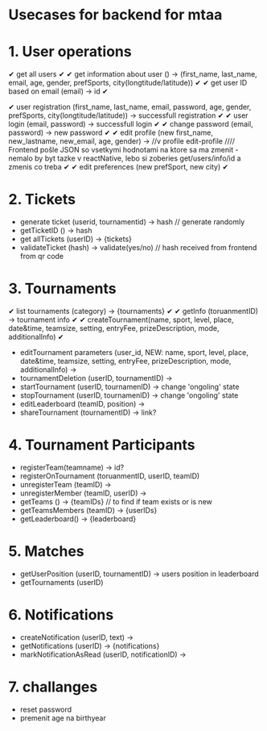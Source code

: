 # Usecases for backend for mtaa

# 1. User operations
✔ get all users ✔
✔ get information about user () -> (first_name, last_name, email, age, gender, prefSports, city(longtitude/latitude)) ✔
✔ get user ID based on email (email) -> id ✔

✔ user registration (first_name, last_name, email, password, age, gender, prefSports, city(longtitude/latitude)) -> successfull registration ✔
✔ user login (email, password) -> successfull login ✔
✔ change password (email, password) -> new password ✔
✔ edit profile (new first_name, new_lastname, new_email, age, gender) -> //v profile edit-profile //// Frontend pošle JSON so vsetkymi hodnotami na ktore sa ma zmenit - nemalo by byt tazke v reactNative, lebo si zoberies get/users/info/id a zmenis co treba ✔
✔ edit preferences (new prefSport, new city) ✔
<!-- - deletion () -> delete user -->

# 2. Tickets
- generate ticket (userid, tournamentid) -> hash // generate randomly
- getTicketID () -> hash
- get allTickets (userID) -> {tickets}
- validateTicket (hash) -> validate(yes/no) // hash received from frontend from qr code

# 3. Tournaments 
✔ list tournaments (category) -> {tournaments} ✔
✔ getInfo (toruanmentID) -> tournament info ✔
✔ createTournament(name, sport, level, place, date&time, teamsize, setting, entryFee, prizeDescription, mode, additionalInfo) ✔
- editTournament parameters (user_id, NEW: name, sport, level, place, date&time, teamsize, setting, entryFee, prizeDescription, mode, additionalInfo) ->
- tournamentDeletion (userID, tournamentID) ->
- startTournament (userID, tournamenID) -> change 'ongoling' state
- stopTournament (userID, tournamenID) -> change 'ongoling' state
- editLeaderboard (teamID, position) ->
- shareTournament (tournamentID) -> link?

# 4. Tournament Participants
- registerTeam(teamname) -> id?
- registerOnTournament (toruanmentID, userID, teamID)
- unregisterTeam (teamID)  ->
- unregisterMember (teamID, userID) ->
- getTeams () -> {teamIDs} // to find if team exists or is new
- getTeamsMembers (teamID) -> {userIDs}
- getLeaderboard() -> {leaderboard}

# 5. Matches
- getUserPosition (userID, tournamentID) -> users position in leaderboard
- getTournaments (userID)

# 6. Notifications
- createNotification (userID, text) ->
- getNotifications (userID) -> {notifications}
- markNotificationAsRead (userID, notificationID) ->

# 7. challanges
- reset password 
- premenit age na birthyear
